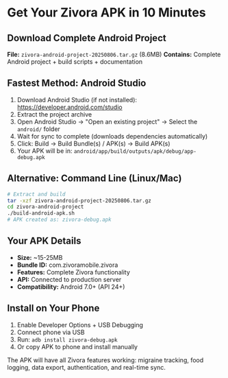 # Get Your Zivora APK in 10 Minutes

## Download Complete Android Project
**File:** `zivora-android-project-20250806.tar.gz` (8.6MB)
**Contains:** Complete Android project + build scripts + documentation

## Fastest Method: Android Studio
1. Download Android Studio (if not installed): https://developer.android.com/studio
2. Extract the project archive
3. Open Android Studio → "Open an existing project" → Select the `android/` folder
4. Wait for sync to complete (downloads dependencies automatically)
5. Click: Build → Build Bundle(s) / APK(s) → Build APK(s)
6. Your APK will be in: `android/app/build/outputs/apk/debug/app-debug.apk`

## Alternative: Command Line (Linux/Mac)
```bash
# Extract and build
tar -xzf zivora-android-project-20250806.tar.gz
cd zivora-android-project
./build-android-apk.sh
# APK created as: zivora-debug.apk
```

## Your APK Details
- **Size:** ~15-25MB
- **Bundle ID:** com.zivoramobile.zivora
- **Features:** Complete Zivora functionality
- **API:** Connected to production server
- **Compatibility:** Android 7.0+ (API 24+)

## Install on Your Phone
1. Enable Developer Options + USB Debugging
2. Connect phone via USB
3. Run: `adb install zivora-debug.apk`
4. Or copy APK to phone and install manually

The APK will have all Zivora features working: migraine tracking, food logging, data export, authentication, and real-time sync.